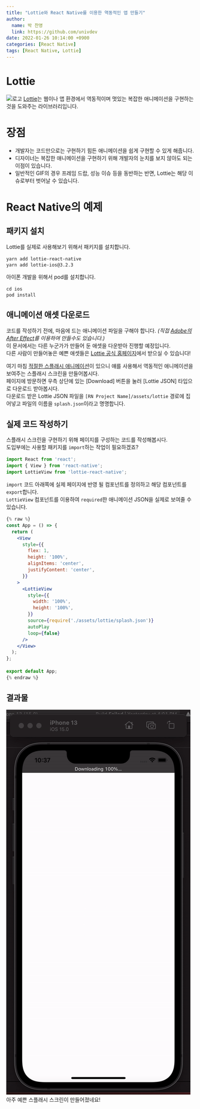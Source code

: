 ```yaml
---
title: "Lottie와 React Native를 이용한 역동적인 앱 만들기"
author:
  name: 박 찬영
  link: https://github.com/univdev
date: 2022-01-26 10:14:00 +0900
categories: [React Native]
tags: [React Native, Lottie]
---
```

# Lottie
![로고][로고]
[Lottie][로티]는 웹이나 앱 환경에서 역동적이며 멋있는 복잡한 애니메이션을 구현하는 것을 도와주는 라이브러리입니다.  
# 장점
- 개발자는 코드만으로는 구현하기 힘든 애니메이션을 쉽게 구현할 수 있게 해줍니다.
- 디자이너는 복잡한 애니메이션을 구현하기 위해 개발자의 눈치를 보지 않아도 되는 이점이 있습니다.
- 일반적인 GIF의 경우 프레임 드랍, 성능 이슈 등을 동반하는 반면, Lottie는 해당 이슈로부터 벗어날 수 있습니다.

# React Native의 예제
## 패키지 설치
Lottie를 실제로 사용해보기 위해서 패키지를 설치합니다.
```shell
yarn add lottie-react-native
yarn add lottie-ios@3.2.3
```
아이폰 개발을 위해서 pod를 설치합니다.
```shell
cd ios
pod install
```
## 애니메이션 애셋 다운로드
코드를 작성하기 전에, 마음에 드는 애니메이션 파일을 구해야 합니다. *(직접 [Adobe의 After Effect][After Effect]를 이용하여 만들수도 있습니다.)*  
이 문서에서는 다른 누군가가 만들어 둔 애셋을 다운받아 진행할 예정입니다.  
다른 사람이 만들어놓은 예쁜 애셋들은 [Lottie 공식 홈페이지][공홈]에서 받으실 수 있습니다!

여기 마침 [적절한 스플래시 애니메이션][예제 파일]이 있으니 얘를 사용해서 역동적인 애니메이션을 보여주는 스플래시 스크린을 만들어봅시다.  
페이지에 방문하면 우측 상단에 있는 [Download] 버튼을 눌러 [Lottie JSON] 타입으로 다운로드 받아봅시다.  
다운로드 받은 Lottie JSON 파일을 ```[RN Project Name]/assets/lottie``` 경로에 집어넣고 파일의 이름을 ```splash.json```이라고 명명합니다.
## 실제 코드 작성하기
스플래시 스크린을 구현하기 위해 페이지를 구성하는 코드를 작성해봅시다.  
도입부에는 사용할 패키지를 ```import```하는 작업이 필요하겠죠?
```jsx
import React from 'react';
import { View } from 'react-native';
import LottieView from 'lottie-react-native';
```
```import``` 코드 아래쪽에 실제 페이지에 반영 될 컴포넌트를 정의하고 해당 컴포넌트를 ```export```합니다.  
```LottieView``` 컴포넌트를 이용하여 ```required```한 애니메이션 JSON을 실제로 보여줄 수 있습니다.
```jsx
{% raw %}
const App = () => {
  return (
    <View
      style={{
        flex: 1,
        height: '100%',
        alignItems: 'center',
        justifyContent: 'center',
      }}
    >
      <LottieView
        style={{
          width: '100%',
          height: '100%',
        }}
        source={require('./assets/lottie/splash.json')}
        autoPlay
        loop={false}
      />
    </View>
  );
};

export default App;
{% endraw %}
```
## 결과물
![결과물][결과]  
아주 예쁜 스플래시 스크린이 만들어졌네요!

[로고]: https://i.pinimg.com/originals/37/7d/e4/377de42aabf87d7f489773b512a220dd.gif
[로티]: https://lottiefiles.com
[After Effect]: https://lottiefiles.com/plugins/after-effects
[공홈]: https://lottiefiles.com/
[예제 파일]: https://lottiefiles.com/12100-splash-app-rtour24
[결과]: /assets/posts/lottie_result.gif